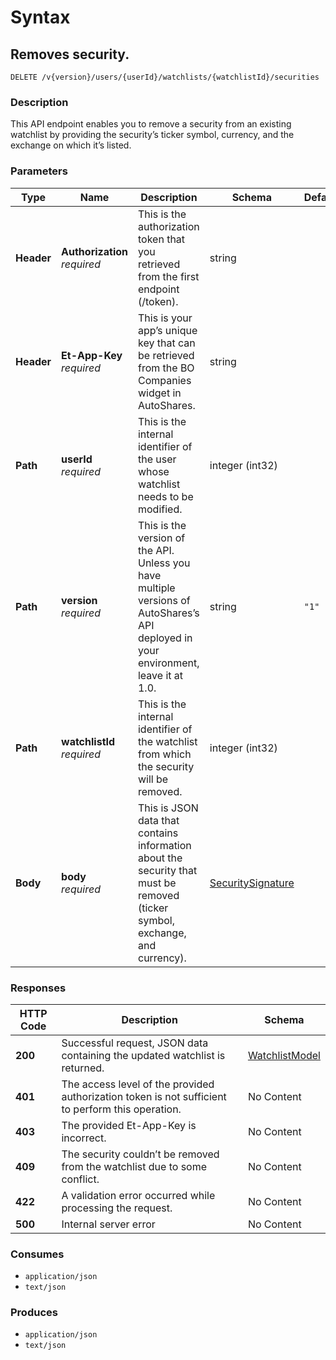 # Syntax

## Removes security.

```
DELETE /v{version}/users/{userId}/watchlists/{watchlistId}/securities
```

### Description

This API endpoint enables you to remove a security from an existing watchlist by providing the security’s ticker symbol, currency, and the exchange on which it’s listed.

### Parameters

| Type       | Name                                                         | Description                                                                                                                           | Schema                                                               | Default |
| ---------- | ------------------------------------------------------------ | ------------------------------------------------------------------------------------------------------------------------------------- | -------------------------------------------------------------------- | ------- |
| **Header** | <p><strong>Authorization</strong>  <br><em>required</em></p> | This is the authorization token that you retrieved from the first endpoint (/token).                                                  | string                                                               |         |
| **Header** | <p><strong>Et-App-Key</strong>  <br><em>required</em></p>    | This is your app’s unique key that can be retrieved from the BO Companies widget in AutoShares.                                      | string                                                               |         |
| **Path**   | <p><strong>userId</strong>  <br><em>required</em></p>        | This is the internal identifier of the user whose watchlist needs to be modified.                                                     | integer (int32)                                                      |         |
| **Path**   | <p><strong>version</strong>  <br><em>required</em></p>       | This is the version of the API. Unless you have multiple versions of AutoShares’s API deployed in your environment, leave it at 1.0. | string                                                               | `"1"`   |
| **Path**   | <p><strong>watchlistId</strong>  <br><em>required</em></p>   | This is the internal identifier of the watchlist from which the security will be removed.                                             | integer (int32)                                                      |         |
| **Body**   | <p><strong>body</strong>  <br><em>required</em></p>          | This is JSON data that contains information about the security that must be removed (ticker symbol, exchange, and currency).          | [SecuritySignature](watchlists\_removesecurity.md#securitysignature) |         |

### Responses

| HTTP Code | Description                                                                                       | Schema                                                         |
| --------- | ------------------------------------------------------------------------------------------------- | -------------------------------------------------------------- |
| **200**   | Successful request, JSON data containing the updated watchlist is returned.                       | [WatchlistModel](watchlists\_removesecurity.md#watchlistmodel) |
| **401**   | The access level of the provided authorization token is not sufficient to perform this operation. | No Content                                                     |
| **403**   | The provided Et-App-Key is incorrect.                                                             | No Content                                                     |
| **409**   | The security couldn’t be removed from the watchlist due to some conflict.                         | No Content                                                     |
| **422**   | A validation error occurred while processing the request.                                         | No Content                                                     |
| **500**   | Internal server error                                                                             | No Content                                                     |

### Consumes

* `application/json`
* `text/json`

### Produces

* `application/json`
* `text/json`
